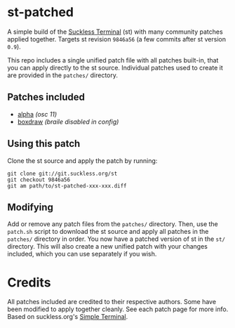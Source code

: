 # st-patched

A simple build of the [Suckless Terminal](https://st.suckless.org) (st) with many community patches applied together.
Targets st revision `9846a56` (a few commits after st version `0.9`).

This repo includes a single unified patch file with all patches built-in, that you can apply directly to the st source.
Individual patches used to create it are provided in the `patches/` directory.

## Patches included

- [alpha](https://st.suckless.org/patches/alpha/) _(osc 11)_
- [boxdraw](https://st.suckless.org/patches/boxdraw/) _(braile disabled in config)_

## Using this patch

Clone the st source and apply the patch by running:
```
git clone git://git.suckless.org/st
git checkout 9846a56
git am path/to/st-patched-xxx-xxx.diff
```

## Modifying

Add or remove any patch files from the `patches/` directory.
Then, use the `patch.sh` script to download the st source and apply all patches in the `patches/` directory in order.
You now have a patched version of st in the `st/` directory.
This will also create a new unified patch with your changes included, which you can use separately if you wish.

# Credits

All patches included are credited to their respective authors.
Some have been modified to apply together cleanly.
See each patch page for more info.
Based on suckless.org's [Simple Terminal](https://st.suckless.org/).
